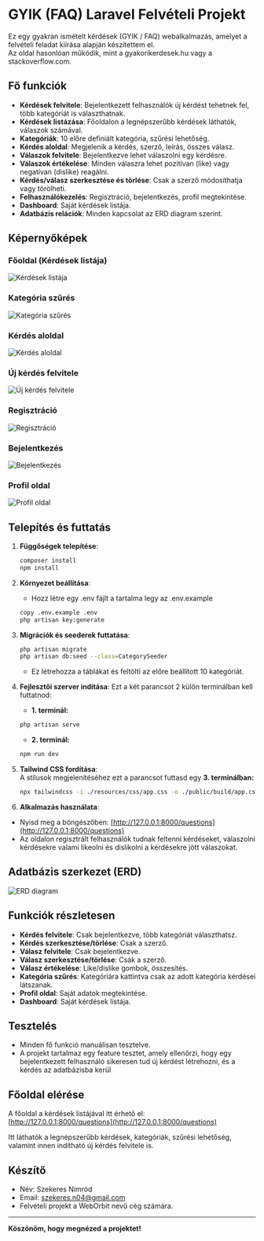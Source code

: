 # GYIK (FAQ) Laravel Felvételi Projekt

Ez egy gyakran ismételt kérdések (GYIK / FAQ) webalkalmazás, amelyet a felvételi feladat kiírása alapján készítettem el.  
Az oldal hasonlóan működik, mint a gyakorikerdesek.hu vagy a stackoverflow.com.

## Fő funkciók

- **Kérdések felvitele**: Bejelentkezett felhasználók új kérdést tehetnek fel, több kategóriát is választhatnak.
- **Kérdések listázása**: Főoldalon a legnépszerűbb kérdések láthatók, válaszok számával.
- **Kategóriák**: 10 előre definiált kategória, szűrési lehetőség.
- **Kérdés aloldal**: Megjelenik a kérdés, szerző, leírás, összes válasz.
- **Válaszok felvitele**: Bejelentkezve lehet válaszolni egy kérdésre.
- **Válaszok értékelése**: Minden válaszra lehet pozitívan (like) vagy negatívan (dislike) reagálni.
- **Kérdés/válasz szerkesztése és törlése**: Csak a szerző módosíthatja vagy törölheti.
- **Felhasználókezelés**: Regisztráció, bejelentkezés, profil megtekintése.
- **Dashboard**: Saját kérdések listája.
- **Adatbázis relációk**: Minden kapcsolat az ERD diagram szerint.

## Képernyőképek

### Főoldal (Kérdések listája)
![Kérdések listája](images/index.png)

### Kategória szűrés
![Kategória szűrés](images/filter.png)

### Kérdés aloldal
![Kérdés aloldal](images/kerdes_aloldal.png)

### Új kérdés felvitele
![Új kérdés felvitele](images/create.png)

### Regisztráció
![Regisztráció](images/reg.png)

### Bejelentkezés
![Bejelentkezés](images/login.png)

### Profil oldal
![Profil oldal](images/profil.png)

## Telepítés és futtatás

1. **Függőségek telepítése**:
    ```sh
    composer install
    npm install
    ```

2. **Környezet beállítása**:
    - Hozz létre egy .env fájlt a tartalma legy az .env.example
    ```sh
    copy .env.example .env
    php artisan key:generate
    ```
3. **Migrációk és seederek futtatása**:
    ```sh
    php artisan migrate
    php artisan db:seed --class=CategorySeeder
    ```
    - Ez létrehozza a táblákat és feltölti az előre beállított 10 kategóriát.
4. **Fejlesztői szerver indítása**:
   Ezt a két parancsot 2 külön terminálban kell futtatnod:
   - **1. terminál:**
    ```sh
    php artisan serve
    ```
   - **2. terminál:**
    ```sh
    npm run dev
    ```

5. **Tailwind CSS fordítása**:  
   A stílusok megjelenítéséhez ezt a parancsot futtasd egy **3. terminálban:**
    ```sh
    npx tailwindcss -i ./resources/css/app.css -o ./public/build/app.css --watch
    ```

6. **Alkalmazás használata**: 
- Nyisd meg a böngészőben: [http://127.0.0.1:8000/questions](http://127.0.0.1:8000/questions)
- Az oldalon regisztrált felhasználók tudnak feltenni kérdéseket, válaszolni kérdésekre valami likeolni és dislikolni a kérdésekre jött válaszokat.

## Adatbázis szerkezet (ERD)

![ERD diagram](images/erddia.png)

## Funkciók részletesen

- **Kérdés felvitele**: Csak bejelentkezve, több kategóriát választhatsz.
- **Kérdés szerkesztése/törlése**: Csak a szerző.
- **Válasz felvitele**: Csak bejelentkezve.
- **Válasz szerkesztése/törlése**: Csak a szerző.
- **Válasz értékelése**: Like/dislike gombok, összesítés.
- **Kategória szűrés**: Kategóriára kattintva csak az adott kategória kérdései látszanak.
- **Profil oldal**: Saját adatok megtekintése.
- **Dashboard**: Saját kérdések listája.

## Tesztelés

- Minden fő funkció manuálisan tesztelve.
- A projekt tartalmaz egy feature tesztet, amely ellenőrzi, hogy egy bejelentkezett felhasználó sikeresen tud új kérdést létrehozni, és a kérdés az adatbázisba kerül

## Főoldal elérése

A főoldal a kérdések listájával itt érhető el:  
[http://127.0.0.1:8000/questions](http://127.0.0.1:8000/questions)

Itt láthatók a legnépszerűbb kérdések, kategóriák, szűrési lehetőség, valamint innen indítható új kérdés felvitele is.


## Készítő

- Név: Szekeres Nimród
- Email: szekeres.n04@gmail.com
- Felvételi projekt a WebOrbit nevű cég számára.

---

**Köszönöm, hogy megnézed a projektet!**
